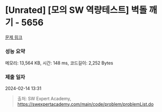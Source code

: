 # [Unrated] [모의 SW 역량테스트] 벽돌 깨기 - 5656 

[문제 링크](https://swexpertacademy.com/main/code/problem/problemDetail.do?contestProbId=AWXRQm6qfL0DFAUo) 

### 성능 요약

메모리: 13,564 KB, 시간: 148 ms, 코드길이: 2,252 Bytes

### 제출 일자

2024-02-14 13:31



> 출처: SW Expert Academy, https://swexpertacademy.com/main/code/problem/problemList.do